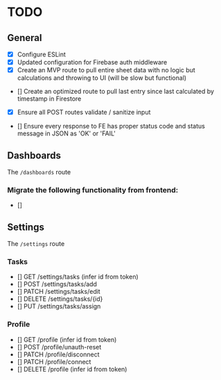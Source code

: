 # TODO

## General

- [x] Configure ESLint
- [x] Updated configuration for Firebase auth middleware
- [x] Create an MVP route to pull entire sheet data with no logic but calculations and throwing to UI (will be slow but functional)
- [] Create an optimized route to pull last entry since last calculated by timestamp in Firestore
- [x] Ensure all POST routes validate / sanitize input
- [] Ensure every response to FE has proper status code and status message in JSON as 'OK' or 'FAIL'

## Dashboards

The `/dashboards` route

### Migrate the following functionality from frontend:
- [] 

## Settings

The `/settings` route

### Tasks
- [] GET /settings/tasks (infer id from token)
- [] POST /settings/tasks/add
- [] PATCH /settings/tasks/edit
- [] DELETE /settings/tasks/{id}
- [] PUT /settings/tasks/assign

### Profile
- [] GET /profile (infer id from token)
- [] POST /profile/unauth-reset
- [] PATCH /profile/disconnect
- [] PATCH /profile/connect
- [] DELETE /profile (infer id from token)